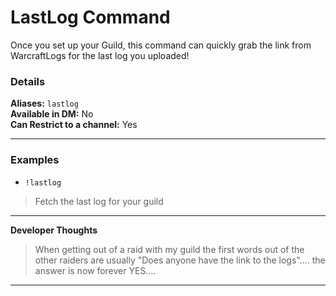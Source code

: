 # LastLog Command

Once you set up your Guild, this command can quickly grab the link from WarcraftLogs for the last log you uploaded!

### Details

**Aliases:** `lastlog`    
**Available in DM:** No   
**Can Restrict to a channel:** Yes
***
### Examples

* `!lastlog`
> Fetch the last log for your guild
***
**Developer Thoughts**
>When getting out of a raid with my guild the first words out of the other raiders are usually "Does anyone have the link to the logs".... the answer is now forever YES....
***
